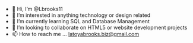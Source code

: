 - 👋 Hi, I’m @Lbrooks11
- 👀 I’m interested in anything technology or design related
- 🌱 I’m currently learning SQL and Database Management
- 💞️ I’m looking to collaborate on HTML5 or website development projects
- 📫 How to reach me ... latoyabrooks.biz@gmail.com 

<!---
Lbrooks11/Lbrooks11 is a ✨ special ✨ repository because its `README.md` (this file) appears on your GitHub profile.
You can click the Preview link to take a look at your changes.
--->

